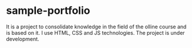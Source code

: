 # sample-portfolio
It is a project to consolidate knowledge in the field of the olline course and is based on it. I use HTML, CSS and JS technologies.
The project is under development.
